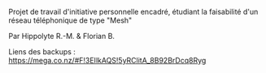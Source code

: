Projet de travail d'initiative personnelle encadré, étudiant la faisabilité d'un réseau téléphonique de type "Mesh"

Par Hippolyte R.-M. & Florian B.

Liens des backups : https://mega.co.nz/#F!3EIlkAQS!5yRClitA_8B92BrDcq8Ryg
